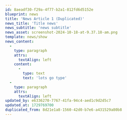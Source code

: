 ```yaml
---
id: 8aeadf30-f29a-4f77-b2a1-812fd6d5152e
blueprint: news
title: 'News Article 1 (Duplicated)'
news_title: 'Title news'
news_subtitle: 'news subtitle'
news_asset: screenshot-2024-10-18-at-9.37.18-am.png
template: news/show
news_content:
  -
    type: paragraph
    attrs:
      textAlign: left
    content:
      -
        type: text
        text: 'lots go type'
  -
    type: paragraph
    attrs:
      textAlign: left
updated_by: e6336270-7767-41fa-94c4-aed1c9d2d5c7
updated_at: 1729769700
duplicated_from: 8d21e1a8-1560-42d0-b7e6-a431529a80b8
---
```

